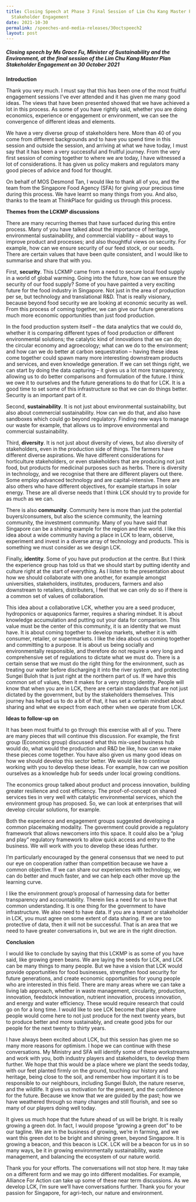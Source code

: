 ```yaml
---
title: Closing Speech at Phase 3 Final Session of Lim Chu Kang Master Plan
  Stakeholder Engagement
date: 2021-10-30
permalink: /speeches-and-media-releases/30octspeech2
layout: post
---
```

##### Closing speech by Ms Grace Fu, Minister of Sustainability and the Environment, at the final session of the Lim Chu Kang Master Plan Stakeholder Engagement on 30 October 2021

**Introduction**

Thank you very much. I must say that this has been one of the most fruitful engagement sessions I’ve ever attended and it has given me many good ideas. The views that have been presented showed that we have achieved a lot in this process. As some of you have rightly said, whether you are doing economics, experience or engagement or environment, we can see the convergence of different ideas and elements.
 
We have a very diverse group of stakeholders here. More than 40 of you come from different backgrounds and to have you spend time in this session and outside the session, and arriving at what we have today, I must say that it has been a very successful and fruitful journey. From the very first session of coming together to where we are today, I have witnessed a lot of considerations. It has given us policy makers and regulators many good pieces of advice and food for thought.
 
On behalf of MOS Desmond Tan, I would like to thank all of you, and the team from the Singapore Food Agency (SFA) for giving your precious time during this process. We have learnt so many things from you. And also, thanks to the team at ThinkPlace for guiding us through this process.
 
 **Themes from the LCKMP discussions**
 
There are many recurring themes that have surfaced during this entire process. Many of you have talked about the importance of heritage, environmental sustainability, and commercial viability – about ways to improve product and processes; and also thoughtful views on security. For example, how can we ensure security of our feed stock, or our seeds. There are certain values that have been quite consistent, and I would like to summarise and share that with you.
 
First, **security**. This LCKMP came from a need to secure local food supply in a world of global warming. Going into the future, how can we ensure the security of our food supply? Some of you have painted a very exciting future for the food industry in Singapore. Not just in the area of production per se, but technology and translational R&D. That is really visionary, because beyond food security we are looking at economic security as well. From this process of coming together, we can give our future generations much more economic opportunities than just food production. 
 
In the food production system itself – the data analytics that we could do, whether it is comparing different types of food production or different environmental solutions; the catalytic kind of innovations that we can do; the circular economy and agroecology; what can we do to the environment; and how can we do better at carbon sequestration – having these ideas come together could spawn many more interesting downstream products and services, and even knowledge generation. If we can set things right, we can start by doing the data capturing – it gives us a lot more transparency, allowing us to do better comparisons and formulation of the future. I think we owe it to ourselves and the future generations to do that for LCK. It is a good time to set some of this infrastructure so that we can do things better. Security is an important part of it.
 
Second, **sustainability**. It is not just about environmental sustainability, but also about commercial sustainability. How can we do that, and also have sandboxes which could go beyond regulatory. Finding new ways to manage our waste for example, that allows us to improve environmental and commercial sustainability.
 
Third, **diversity**. It is not just about diversity of views, but also diversity of stakeholders, even in the production side of things. The farmers have different diverse aspirations. We have different considerations for horticulture stakeholders, or even stakeholders that are producing not just food, but products for medicinal purposes such as herbs. There is diversity in technology, and we recognise that there are different players out there. Some employ advanced technology and are capital-intensive. There are also others who have different objectives, for example startups in solar energy. These are all diverse needs that I think LCK should try to provide for as much as we can.
 
There is also **community**. Community here is more than just the potential buyers/consumers, but also the science community, the learning community, the investment community. Many of you have said that Singapore can be a shining example for the region and the world. I like this idea about a wide community having a place in LCK to learn, observe, experiment and invest in a diverse array of technology and products. This is something we must consider as we design LCK. 
 
Finally, **identity**. Some of you have put production at the centre. But I think the experience group has told us that we should start by putting identity and culture right at the start of everything. As I listen to the presentation about how we should collaborate with one another, for example amongst universities, stakeholders, institutes, producers, farmers and also downstream to retailers, distributers, I feel that we can only do so if there is a common set of values of collaboration. 
 
This idea about a collaborative LCK, whether you are a seed producer, hydroponics or aquaponics farmer, requires a sharing mindset. It is about knowledge accumulation and putting out your data for comparison. This value must be the center of this community, it is an identity that we must have. It is about coming together to develop markets, whether it is with consumer, retailer, or supermarkets. I like the idea about us coming together and committing to a purpose. It is about us being socially and environmentally responsible, and therefore do not require a very long and comprehensive set of regulations to dictate what we must do. There is a certain sense that we must do the right thing for the environment, such as treating our water before discharging it into the river system, and protecting Sungei Buloh that is just right at the northern part of us. If we have this common set of values, then it makes for a very strong identity. People will know that when you are in LCK, there are certain standards that are not just dictated by the government, but by the stakeholders themselves. This journey has helped us to do a bit of that, it has set a certain mindset about sharing and what we expect from each other when we operate from LCK. 
 
 **Ideas to follow-up on**
 
It has been most fruitful to go through this exercise with all of you. There are many pieces that will continue this discussion. For example, the first group (Economics group) discussed what this mix-used business hub would do, what would the production and R&D be like, how can we make these pieces come together. You have also given us many good ideas on how we should develop this sector better. We would like to continue working with you to develop these ideas. For example, how can we position ourselves as a knowledge hub for seeds under local growing conditions.  
 
The economics group talked about product and process innovation, building greater resilience and cost efficiency. The proof-of-concept on shared services ties in very well with catalytic environmental services, which the environment group has proposed. So, we can look at enterprises that will develop circular solutions, for example. 
 
Both the experience and engagement groups suggested developing a common placemaking modality. The government could provide a regulatory framework that allows newcomers into this space. It could also be a “plug and play” regulatory framework to allow quick access and entry to the business. We will work with you to develop these ideas further. 
 
I’m particularly encouraged by the general consensus that we need to put our eye on cooperation rather than competition because we have a common objective. If we can share our experiences with technology, we can do better and much faster, and we can help each other move up the learning curve. 
 
I like the environment group’s proposal of harnessing data for better transparency and accountability. Therein lies a need for us to have that common understanding. It is one thing for the government to have infrastructure. We also need to have data. If you are a tenant or stakeholder in LCK, you must agree on some extent of data sharing. If we are too protective of data, then it will not be successful. That is an area that we need to have greater conversations in, but we are in the right direction. 
 
 **Conclusion**
 
I would like to conclude by saying that this LCKMP is as some of you have said, like growing green beans. We are laying the seeds for LCK, and LCK can be many things to many people. But we have a vision that LCK would provide opportunities for food businesses, strengthen food security for future generations, and create economic opportunities for young people who are interested in this field. There are many areas where we can take a living lab approach, whether in waste management, circularity, production, innovation, feedstock innovation, nutrient innovation, process innovation, and energy and water efficiency. These would require research that could go on for a long time. I would like to see LCK become that place where people would come here to not just  produce for the next twenty years, but to produce better and more sustainably, and create good jobs for our people for the next twenty to thirty years. 
 
I have always been excited about LCK, but this session has given me so many more reasons for optimism. I hope we can continue with these conversations. My Ministry and SFA will identify some of these workstreams and work with you, both industry players and stakeholders, to develop them further. We hope that this would be a place where we plant the seeds today, with our feet planted firmly on the ground, touching our history and heritage, being close to the soil, and remember how important it is to be responsible to our neighbours, including Sungei Buloh, the nature reserve, and the wildlife. It gives us motivation for the present, and the confidence for the future. Because we know that we are guided by the past; how we have weathered through so many changes and still flourish, and see so many of our players doing well today. 
 
It gives us much hope that the future ahead of us will be bright. It is really growing a green dot. In fact, I would propose “growing a green dot” to be our tagline. We are in the business of growing, we’re in farming, and we want this green dot to be bright and shining green, beyond Singapore. It is growing a beacon, and this beacon is LCK. LCK will be a beacon for us in so many ways, be it in growing environmentally sustainability, waste management, and balancing the ecosystem of our nature world.
 
Thank you for your efforts. The conversations will not stop here. It may take on a different form and we may go into different modalities. For example, Alliance For Action can take up some of these near term discussions. As we develop LCK, I’m sure we’ll have conversations further. Thank you for your passion for Singapore, for agri-tech, our nature and environment.